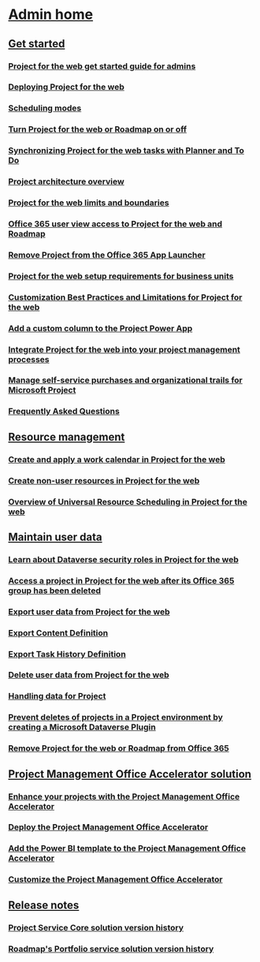 # [Admin home](projectforweb-admin-home.md)

## [Get started]()
### [Project for the web get started guide for admins](project-for-the-web-get-started-guide-for-admins.md)
### [Deploying Project for the web](deploying-project.md)
### [Scheduling modes](scheduling-modes.md)
### [Turn Project for the web or Roadmap on or off](turn-project-for-the-web-off.md)
### [Synchronizing Project for the web tasks with Planner and To Do](synchronize-project-web-tasks-with-planner-todo.md)
### [Project architecture overview](project-architecture-overview.md)
### [Project for the web limits and boundaries](project-for-the-web-limits-and-boundaries.md)
### [Office 365 user view access to Project for the web and Roadmap](office-365-user-view-access-to-project-and-roadmap.md)
### [Remove Project from the Office 365 App Launcher](remove-project-from-the-office-365-app-launcher.md)
### [Project for the web setup requirements for business units](project-for-the-web-setup-requirements-for-business-units.md)
### [Customization Best Practices and Limitations for Project for the web](customize-project-best-practices-limitations.md)
### [Add a custom column to the Project Power App](add-custom-column-project-power-app.md)
### [Integrate Project for the web into your project management processes](move-to-project-for-the-web-from-project-web-app.md)
### [Manage self-service purchases and organizational trails for Microsoft Project](manage-self-service-purchases-org-trials-for-msproject.md)
### [Frequently Asked Questions](faq.md)
## [Resource management]()
### [Create and apply a work calendar in Project for the web](create-and-apply-a-work-calendar.md)
### [Create non-user resources in Project for the web](create-nonuser-resources-in-project-for-the-web.md)
### [Overview of Universal Resource Scheduling in Project for the web](overview-universal-resource-scheduling.md)
## [Maintain user data]()
### [Learn about Dataverse security roles in Project for the web](project-for-the-web-security-roles.md)
### [Access a project in Project for the web after its Office 365 group has been deleted](access-a-project-after-group-is-deleted.md)
### [Export user data from Project for the web](export-user-data-from-project-for-the-web.md)
### [Export Content Definition](export-project-content-definition.md)
### [Export Task History Definition](export-task-history-definition.md)
### [Delete user data from Project for the web](delete-user-data-from-project-for-the-web.md)
### [Handling data for Project](handling-data-for-project-for-the-web-and-roadmap.md)
### [Prevent deletes of projects in a Project environment by creating a Microsoft Dataverse Plugin](prevent-project-deletes-dataverse-plugin.md)
### [Remove Project for the web or Roadmap from Office 365](remove-roadmap-from-office-365.md)
## [Project Management Office Accelerator solution]()
### [Enhance your projects with the Project Management Office Accelerator](enhance-project-for-the-web-projects-use-accelerator.md)
### [Deploy the Project Management Office Accelerator](deploy-project-for-web-accelerator-power-bi-template.md)
### [Add the Power BI template to the Project Management Office Accelerator](deploy-power-bi-template-project-for-web-accelerator.md)
### [Customize the Project Management Office Accelerator](customize-pmo-accelerator-managed-solution.md)
## [Release notes]()
### [Project Service Core solution version history](project-service-core-solution-version-history.md)
### [Roadmap's Portfolio service solution version history](roadmap-version-history.md)
